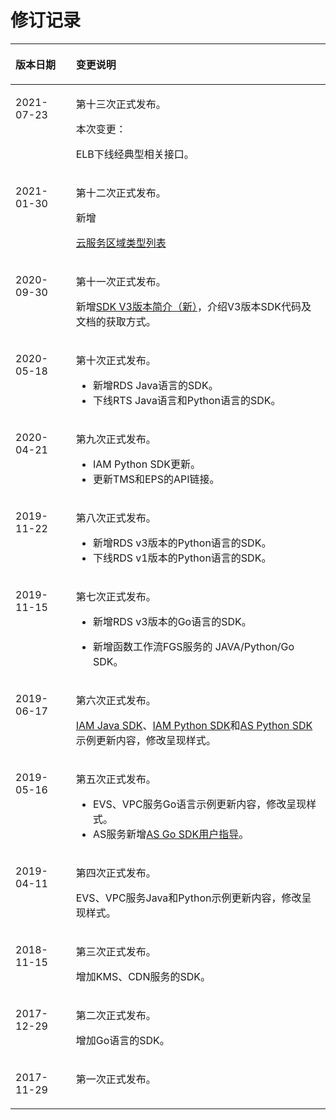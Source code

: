 # 修订记录<a name="sdk_17_0000"></a>

<a name="table17006338105111"></a>
<table><thead align="left"><tr id="row57356628105111"><th class="cellrowborder" valign="top" width="19.189999999999998%" id="mcps1.1.3.1.1"><p id="p15375277105111"><a name="p15375277105111"></a><a name="p15375277105111"></a>版本日期</p>
</th>
<th class="cellrowborder" valign="top" width="80.81%" id="mcps1.1.3.1.2"><p id="p37437923105111"><a name="p37437923105111"></a><a name="p37437923105111"></a>变更说明</p>
</th>
</tr>
</thead>
<tbody><tr id="row17652143152314"><td class="cellrowborder" valign="top" width="19.189999999999998%" headers="mcps1.1.3.1.1 "><p id="p3689155112230"><a name="p3689155112230"></a><a name="p3689155112230"></a>2021-07-23</p>
</td>
<td class="cellrowborder" valign="top" width="80.81%" headers="mcps1.1.3.1.2 "><p id="p1768925162316"><a name="p1768925162316"></a><a name="p1768925162316"></a>第十三次正式发布。</p>
<p id="p96891751192312"><a name="p96891751192312"></a><a name="p96891751192312"></a>本次变更：</p>
<p id="p83568156249"><a name="p83568156249"></a><a name="p83568156249"></a>ELB下线经典型相关接口。</p>
</td>
</tr>
<tr id="row134950546013"><td class="cellrowborder" valign="top" width="19.189999999999998%" headers="mcps1.1.3.1.1 "><p id="p18495254707"><a name="p18495254707"></a><a name="p18495254707"></a>2021-01-30</p>
</td>
<td class="cellrowborder" valign="top" width="80.81%" headers="mcps1.1.3.1.2 "><p id="p1449515541701"><a name="p1449515541701"></a><a name="p1449515541701"></a>第十二次正式发布。</p>
<p id="p1128315101118"><a name="p1128315101118"></a><a name="p1128315101118"></a>新增</p>
<p id="p86504112117"><a name="p86504112117"></a><a name="p86504112117"></a><a href="云服务区域类型列表.md">云服务区域类型列表</a></p>
</td>
</tr>
<tr id="row19921146153711"><td class="cellrowborder" valign="top" width="19.189999999999998%" headers="mcps1.1.3.1.1 "><p id="p592264623718"><a name="p592264623718"></a><a name="p592264623718"></a>2020-09-30</p>
</td>
<td class="cellrowborder" valign="top" width="80.81%" headers="mcps1.1.3.1.2 "><p id="p392214610371"><a name="p392214610371"></a><a name="p392214610371"></a>第十一次正式发布。</p>
<p id="p132605653812"><a name="p132605653812"></a><a name="p132605653812"></a>新增<a href="SDK-V3版本简介（新）.md">SDK V3版本简介（新）</a>，介绍V3版本SDK代码及文档的获取方式。</p>
</td>
</tr>
<tr id="row24861652670"><td class="cellrowborder" valign="top" width="19.189999999999998%" headers="mcps1.1.3.1.1 "><p id="p02541254875"><a name="p02541254875"></a><a name="p02541254875"></a>2020-05-18</p>
</td>
<td class="cellrowborder" valign="top" width="80.81%" headers="mcps1.1.3.1.2 "><p id="p1725413541571"><a name="p1725413541571"></a><a name="p1725413541571"></a>第十次正式发布。</p>
<a name="ul146632435219"></a><a name="ul146632435219"></a><ul id="ul146632435219"><li>新增RDS Java语言的SDK。</li><li>下线RTS Java语言和Python语言的SDK。</li></ul>
</td>
</tr>
<tr id="row1493315318155"><td class="cellrowborder" valign="top" width="19.189999999999998%" headers="mcps1.1.3.1.1 "><p id="p68731132191515"><a name="p68731132191515"></a><a name="p68731132191515"></a>2020-04-21</p>
</td>
<td class="cellrowborder" valign="top" width="80.81%" headers="mcps1.1.3.1.2 "><p id="p128739328158"><a name="p128739328158"></a><a name="p128739328158"></a>第九次正式发布。</p>
<a name="ul9873103241516"></a><a name="ul9873103241516"></a><ul id="ul9873103241516"><li>IAM Python SDK更新。</li><li>更新TMS和EPS的API链接。</li></ul>
</td>
</tr>
<tr id="row332104415205"><td class="cellrowborder" valign="top" width="19.189999999999998%" headers="mcps1.1.3.1.1 "><p id="p149413502207"><a name="p149413502207"></a><a name="p149413502207"></a>2019-11-22</p>
</td>
<td class="cellrowborder" valign="top" width="80.81%" headers="mcps1.1.3.1.2 "><p id="p1094175082016"><a name="p1094175082016"></a><a name="p1094175082016"></a>第八次正式发布。</p>
<a name="ul2607153712218"></a><a name="ul2607153712218"></a><ul id="ul2607153712218"><li>新增RDS v3版本的Python语言的SDK。</li><li>下线RDS v1版本的Python语言的SDK。</li></ul>
</td>
</tr>
<tr id="row5512112014591"><td class="cellrowborder" valign="top" width="19.189999999999998%" headers="mcps1.1.3.1.1 "><p id="p12211325145918"><a name="p12211325145918"></a><a name="p12211325145918"></a>2019-11-15</p>
</td>
<td class="cellrowborder" valign="top" width="80.81%" headers="mcps1.1.3.1.2 "><p id="p10211425105918"><a name="p10211425105918"></a><a name="p10211425105918"></a>第七次正式发布。</p>
<a name="ul1248131592615"></a><a name="ul1248131592615"></a><ul id="ul1248131592615"><li>新增RDS v3版本的Go语言的SDK。</li></ul>
<a name="ul1637362612619"></a><a name="ul1637362612619"></a><ul id="ul1637362612619"><li>新增函数工作流FGS服务的 JAVA/Python/Go SDK。</li></ul>
</td>
</tr>
<tr id="row184491436191018"><td class="cellrowborder" valign="top" width="19.189999999999998%" headers="mcps1.1.3.1.1 "><p id="p16189164410105"><a name="p16189164410105"></a><a name="p16189164410105"></a>2019-06-17</p>
</td>
<td class="cellrowborder" valign="top" width="80.81%" headers="mcps1.1.3.1.2 "><p id="p151899445108"><a name="p151899445108"></a><a name="p151899445108"></a>第六次正式发布。</p>
<p id="p1260611917265"><a name="p1260611917265"></a><a name="p1260611917265"></a><a href="IAM-Java-SDK示例.md">IAM Java SDK</a>、<a href="IAM-Python-SDK示例.md">IAM Python SDK</a>和<a href="AS-Python-SDK示例.md">AS Python SDK</a>示例更新内容，修改呈现样式。</p>
</td>
</tr>
<tr id="row317911392716"><td class="cellrowborder" valign="top" width="19.189999999999998%" headers="mcps1.1.3.1.1 "><p id="p1418619112719"><a name="p1418619112719"></a><a name="p1418619112719"></a>2019-05-16</p>
</td>
<td class="cellrowborder" valign="top" width="80.81%" headers="mcps1.1.3.1.2 "><p id="p4186149142713"><a name="p4186149142713"></a><a name="p4186149142713"></a>第五次正式发布。</p>
<a name="ul177441339172913"></a><a name="ul177441339172913"></a><ul id="ul177441339172913"><li>EVS、VPC服务Go语言示例更新内容，修改呈现样式。</li><li>AS服务新增<a href="AS-Go-SDK用户指导.md">AS Go SDK用户指导</a>。</li></ul>
</td>
</tr>
<tr id="row356883444813"><td class="cellrowborder" valign="top" width="19.189999999999998%" headers="mcps1.1.3.1.1 "><p id="p5568234174817"><a name="p5568234174817"></a><a name="p5568234174817"></a>2019-04-11</p>
</td>
<td class="cellrowborder" valign="top" width="80.81%" headers="mcps1.1.3.1.2 "><p id="p1256863419483"><a name="p1256863419483"></a><a name="p1256863419483"></a>第四次正式发布。</p>
<p id="p148066529481"><a name="p148066529481"></a><a name="p148066529481"></a>EVS、VPC服务Java和Python示例更新内容，修改呈现样式。</p>
</td>
</tr>
<tr id="row1171811611347"><td class="cellrowborder" valign="top" width="19.189999999999998%" headers="mcps1.1.3.1.1 "><p id="p187211765347"><a name="p187211765347"></a><a name="p187211765347"></a>2018-11-15</p>
</td>
<td class="cellrowborder" valign="top" width="80.81%" headers="mcps1.1.3.1.2 "><p id="p205031629113414"><a name="p205031629113414"></a><a name="p205031629113414"></a>第三次正式发布。</p>
<p id="p10503112912341"><a name="p10503112912341"></a><a name="p10503112912341"></a>增加KMS、CDN服务的SDK。</p>
</td>
</tr>
<tr id="row193734143330"><td class="cellrowborder" valign="top" width="19.189999999999998%" headers="mcps1.1.3.1.1 "><p id="p41361541143352"><a name="p41361541143352"></a><a name="p41361541143352"></a>2017-12-29</p>
</td>
<td class="cellrowborder" valign="top" width="80.81%" headers="mcps1.1.3.1.2 "><p id="p51178518143352"><a name="p51178518143352"></a><a name="p51178518143352"></a>第二次正式发布。</p>
<p id="p14556983143352"><a name="p14556983143352"></a><a name="p14556983143352"></a>增加Go语言的SDK。</p>
</td>
</tr>
<tr id="row12572893105111"><td class="cellrowborder" valign="top" width="19.189999999999998%" headers="mcps1.1.3.1.1 "><p id="p11771395105111"><a name="p11771395105111"></a><a name="p11771395105111"></a>2017-11-29</p>
</td>
<td class="cellrowborder" valign="top" width="80.81%" headers="mcps1.1.3.1.2 "><p id="p13958975105111"><a name="p13958975105111"></a><a name="p13958975105111"></a>第一次正式发布。</p>
</td>
</tr>
</tbody>
</table>

